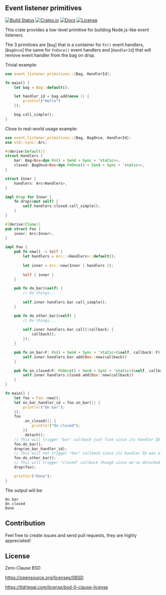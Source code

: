 ## Event listener primitives

[![Build Status](https://img.shields.io/travis/com/nazar-pc/event-listener-primitives/master?style=flat-square)](https://travis-ci.com/nazar-pc/event-listener-primitives)
[![Crates.io](https://img.shields.io/crates/v/event-listener-primitives?style=flat-square)](https://crates.io/crates/event-listener-primitives)
[![Docs](https://img.shields.io/badge/docs-latest-blue.svg?style=flat-square)](https://docs.rs/event-listener-primitives)
[![License](https://img.shields.io/github/license/nazar-pc/event-listener-primitives?style=flat-square)](https://github.com/nazar-pc/event-listener-primitives)

This crate provides a low-level primitive for building Node.js-like event listeners.

The 3 primitives are [`Bag`] that is a container for `Fn()` event handlers, [`BagOnce`] the same for `FnOnce()` event handlers and [`HandlerId`] that will remove event handler from the bag on drop.

Trivial example:
```rust
use event_listener_primitives::{Bag, HandlerId};

fn main() {
    let bag = Bag::default();

    let handler_id = bag.add(move || {
        println!("Hello")
    });

    bag.call_simple();
}
```

Close to real-world usage example:
```rust
use event_listener_primitives::{Bag, BagOnce, HandlerId};
use std::sync::Arc;

#[derive(Default)]
struct Handlers {
    bar: Bag<Box<dyn Fn() + Send + Sync + 'static>>,
    closed: BagOnce<Box<dyn FnOnce() + Send + Sync + 'static>>,
}

struct Inner {
    handlers: Arc<Handlers>,
}

impl Drop for Inner {
    fn drop(&mut self) {
        self.handlers.closed.call_simple();
    }
}

#[derive(Clone)]
pub struct Foo {
    inner: Arc<Inner>,
}

impl Foo {
    pub fn new() -> Self {
        let handlers = Arc::<Handlers>::default();
        
        let inner = Arc::new(Inner { handlers });
        
        Self { inner }
    }

    pub fn do_bar(&self) {
        // Do things...
        
        self.inner.handlers.bar.call_simple();
    }

    pub fn do_other_bar(&self) {
        // Do things...
        
        self.inner.handlers.bar.call(|callback| {
            callback();
        });
    }

    pub fn on_bar<F: Fn() + Send + Sync + 'static>(&self, callback: F) -> HandlerId {
        self.inner.handlers.bar.add(Box::new(callback))
    }

    pub fn on_closed<F: FnOnce() + Send + Sync + 'static>(&self, callback: F) -> HandlerId {
        self.inner.handlers.closed.add(Box::new(callback))
    }
}

fn main() {
    let foo = Foo::new();
    let on_bar_handler_id = foo.on_bar(|| {
        println!("On bar");
    });
    foo
        .on_closed(|| {
            println!("On closed");
        })
        .detach();
    // This will trigger "bar" callback just fine since its handler ID is not dropped yet
    foo.do_bar();
    drop(on_bar_handler_id);
    // This will not trigger "bar" callback since its handler ID was already dropped
    foo.do_other_bar();
    // This will trigger "closed" callback though since we've detached handler ID
    drop(foo);

    println!("Done");
}
```

The output will be:
```text
On bar
On closed
Done
```

## Contribution
Feel free to create issues and send pull requests, they are highly appreciated!

## License
Zero-Clause BSD

https://opensource.org/licenses/0BSD

https://tldrlegal.com/license/bsd-0-clause-license
